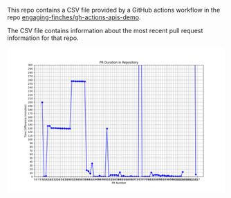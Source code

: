This repo contains a CSV file provided by a GitHub actions workflow in the repo [engaging-finches/gh-actions-apis-demo](https://github.com/engaging-finches/gh-actions-apis-demo).  

The CSV file contains information about the most recent pull request information for that repo.

![alt text](https://github.com/engaging-finches/demo-pr-data/blob/main/graphs/pr_duration_plot.png?raw=true)